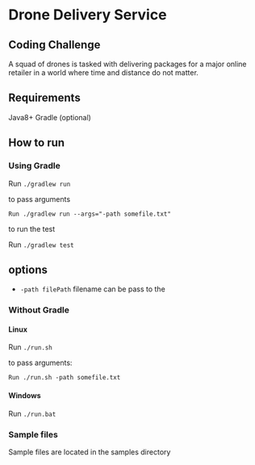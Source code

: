 # Drone Delivery Service

## Coding Challenge

A squad of drones is tasked with delivering packages for a major online retailer in a
world where time and distance do not matter.

## Requirements

Java8+
Gradle (optional)

## How to run

### Using Gradle

Run `./gradlew run`

to pass arguments

`Run ./gradlew run --args="-path somefile.txt"`

to run the test

Run `./gradlew test`

## options

- `-path filePath` filename can be pass to the 

### Without Gradle

#### Linux
Run `./run.sh`

to pass arguments:

`Run ./run.sh -path somefile.txt`

#### Windows

Run `./run.bat`

### Sample files
Sample files are located in the samples directory